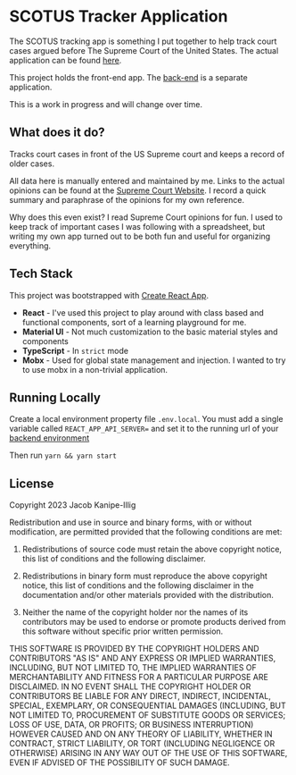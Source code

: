 # SCOTUS Tracker Application
The SCOTUS tracking app is something I put together to help track court cases argued before The Supreme Court of the United States. The actual application can be found [here](https://scotus.jacobhyphenated.com/).

This project holds the front-end app. The [back-end](https://github.com/jacobhyphenated/scotus-server) is a separate application.

This is a work in progress and will change over time.

## What does it do?
Tracks court cases in front of the US Supreme court and keeps a record of older cases.

All data here is manually entered and maintained by me. Links to the actual opinions can be found at the [Supreme Court Website](https://www.supremecourt.gov/opinions/slipopinion). I record a quick summary and paraphrase of the opinions for my own reference.

Why does this even exist? I read Supreme Court opinions for fun. I used to keep track of important cases I was following with a spreadsheet, but writing my own app turned out to be both fun and useful for organizing everything.

## Tech Stack

This project was bootstrapped with [Create React App](https://github.com/facebook/create-react-app).

* **React** - I've used this project to play around with class based and functional components, sort of a learning playground for me.
* **Material UI** - Not much customization to the basic material styles and components
* **TypeScript** - In `strict` mode
* **Mobx** - Used for global state management and injection. I wanted to try to use mobx in a non-trivial application.

## Running Locally
Create a local environment property file `.env.local`. You must add a single variable called `REACT_APP_API_SERVER=` and set it to the running url of your [backend environment](https://github.com/jacobhyphenated/scotus-server)

Then run `yarn && yarn start`

## License
Copyright 2023 Jacob Kanipe-Illig

Redistribution and use in source and binary forms, with or without modification, are permitted provided that the following conditions are met:

1. Redistributions of source code must retain the above copyright notice, this list of conditions and the following disclaimer.

2. Redistributions in binary form must reproduce the above copyright notice, this list of conditions and the following disclaimer in the documentation and/or other materials provided with the distribution.

3. Neither the name of the copyright holder nor the names of its contributors may be used to endorse or promote products derived from this software without specific prior written permission.

THIS SOFTWARE IS PROVIDED BY THE COPYRIGHT HOLDERS AND CONTRIBUTORS "AS IS" AND ANY EXPRESS OR IMPLIED WARRANTIES, INCLUDING, BUT NOT LIMITED TO, THE IMPLIED WARRANTIES OF MERCHANTABILITY AND FITNESS FOR A PARTICULAR PURPOSE ARE DISCLAIMED. IN NO EVENT SHALL THE COPYRIGHT HOLDER OR CONTRIBUTORS BE LIABLE FOR ANY DIRECT, INDIRECT, INCIDENTAL, SPECIAL, EXEMPLARY, OR CONSEQUENTIAL DAMAGES (INCLUDING, BUT NOT LIMITED TO, PROCUREMENT OF SUBSTITUTE GOODS OR SERVICES; LOSS OF USE, DATA, OR PROFITS; OR BUSINESS INTERRUPTION) HOWEVER CAUSED AND ON ANY THEORY OF LIABILITY, WHETHER IN CONTRACT, STRICT LIABILITY, OR TORT (INCLUDING NEGLIGENCE OR OTHERWISE) ARISING IN ANY WAY OUT OF THE USE OF THIS SOFTWARE, EVEN IF ADVISED OF THE POSSIBILITY OF SUCH DAMAGE.
